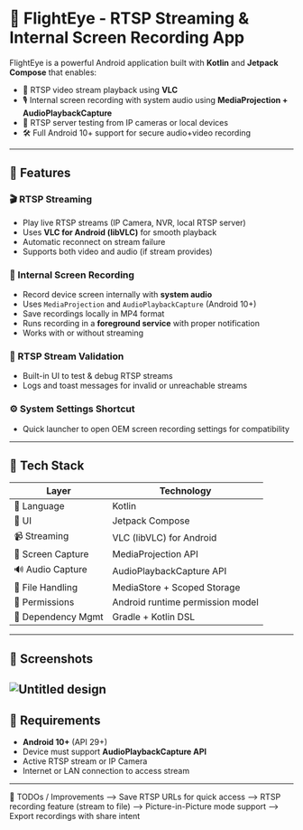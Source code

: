 # 🎥 FlightEye - RTSP Streaming & Internal Screen Recording App

FlightEye is a powerful Android application built with **Kotlin** and **Jetpack Compose** that enables:
- 📡 RTSP video stream playback using **VLC**
- 🎙️ Internal screen recording with system audio using **MediaProjection + AudioPlaybackCapture**
- 🧩 RTSP server testing from IP cameras or local devices
- 🛠️ Full Android 10+ support for secure audio+video recording

---

## 🚀 Features

### 🎬 RTSP Streaming
- Play live RTSP streams (IP Camera, NVR, local RTSP server)
- Uses **VLC for Android (libVLC)** for smooth playback
- Automatic reconnect on stream failure
- Supports both video and audio (if stream provides)

### 📲 Internal Screen Recording
- Record device screen internally with **system audio**
- Uses `MediaProjection` and `AudioPlaybackCapture` (Android 10+)
- Save recordings locally in MP4 format
- Runs recording in a **foreground service** with proper notification
- Works with or without streaming

### 🧪 RTSP Stream Validation
- Built-in UI to test & debug RTSP streams
- Logs and toast messages for invalid or unreachable streams

### ⚙️ System Settings Shortcut
- Quick launcher to open OEM screen recording settings for compatibility

---

## 🧰 Tech Stack

| Layer              | Technology                        |
|--------------------|------------------------------------|
| 🧠 Language         | Kotlin                             |
| 🎨 UI               | Jetpack Compose                    |
| 📹 Streaming        | VLC (libVLC) for Android           |
| 🎥 Screen Capture   | MediaProjection API                |
| 🔊 Audio Capture    | AudioPlaybackCapture API           |
| 📂 File Handling    | MediaStore + Scoped Storage        |
| 🧾 Permissions      | Android runtime permission model   |
| 🧼 Dependency Mgmt  | Gradle + Kotlin DSL                |

---

## 📸 Screenshots
![Untitled design](https://github.com/user-attachments/assets/0f36fa03-653a-449a-9526-be2b137592f6)
---

## 📲 Requirements

- **Android 10+** (API 29+)
- Device must support **AudioPlaybackCapture API**
- Active RTSP stream or IP Camera
- Internet or LAN connection to access stream

---

🧩 TODOs / Improvements
 --> Save RTSP URLs for quick access
 --> RTSP recording feature (stream to file)
 --> Picture-in-Picture mode support
 --> Export recordings with share intent

